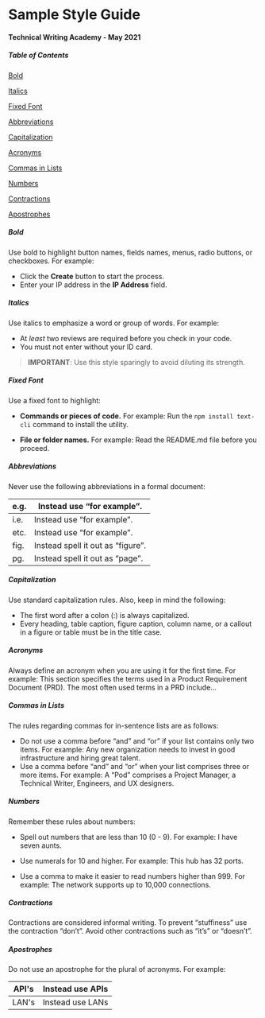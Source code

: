 # Sample Style Guide

#### Technical Writing Academy - May 2021

##### Table of Contents 

[Bold](#bold)

[Italics](#italics)

[Fixed Font](#fixed-font)

[Abbreviations](#abbreviations) 

[Capitalization](#capitalization)

[Acronyms](#acronyms)

[Commas in Lists](#commas-in-lists)

[Numbers](#numbers)

[Contractions](#contractions)

[Apostrophes](#apostrophes)


##### Bold

Use bold to highlight button names, fields names, menus, radio buttons, or checkboxes. For example: 

- Click the **Create** button to start the process.
- Enter your IP address in the **IP Address** field.

##### Italics

Use italics to emphasize a word or group of words. For example:

- At *least* two reviews are required before you check in your code. 
- You must not enter without your ID card.

> **IMPORTANT**: Use this style sparingly to avoid diluting its strength.

##### Fixed Font

Use a fixed font to highlight:

- **Commands or pieces of code.** For example:
Run the `npm install text-cli` command to install the utility.

- **File or folder names.** For example:
Read the README.md file before you proceed.

##### Abbreviations

Never use the following abbreviations in a formal document:

| e.g. | Instead use “for example”.        |
| ---- | --------------------------------- |
| i.e. | Instead use “for example”.        |
| etc. | Instead use “for example”.        |
| fig. | Instead spell it out as “figure”. |
| pg.  | Instead spell it out as “page”.   |

##### Capitalization

Use standard capitalization rules. Also, keep in mind the following:

- The first word after a colon (:) is always capitalized.
- Every heading, table caption, figure caption, column name, or a callout in a figure or table must be in the title case.

##### Acronyms

Always define an acronym when you are using it for the first time.
For example: This section specifies the terms used in a Product Requirement Document (PRD).
The most often used terms in a PRD include…

##### Commas in Lists

The rules regarding commas for in-sentence lists are as follows:

- Do not use a comma before “and” and “or” if your list contains only two items. For example:
Any new organization needs to invest in good infrastructure and hiring great talent.
- Use a comma before “and” and “or” when your list comprises three or more items. For example:
A “Pod” comprises a Project Manager, a Technical Writer, Engineers, and UX designers.

##### Numbers

Remember these rules about numbers:

- Spell out numbers that are less than 10 (0 - 9). For example: I have seven aunts.

- Use numerals for 10 and higher.
For example: This hub has 32 ports.

- Use a comma to make it easier to read numbers higher than 999.
For example: The network supports up to 10,000 connections.

##### Contractions

Contractions are considered informal writing. To prevent “stuffiness” use the contraction “don’t”. Avoid other contractions such as “it’s” or “doesn’t”.

##### Apostrophes

Do not use an apostrophe for the plural of acronyms. For example:

| API's | Instead use APIs |
| ----- | ---------------- |
| LAN's | Instead use LANs |